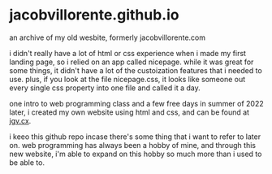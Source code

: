 # jacobvillorente.github.io

an archive of my old wesbite, formerly jacobvillorente.com

i didn't really have a lot of html or css experience when i made my first landing page, so i relied on an app called nicepage. while it was great for some things, it didn't have a lot of the custoization features that i needed to use. plus, if you look at the file nicepage.css, it looks like someone out every single css property into one file and called it a day.

one intro to web programming class and a few free days in summer of 2022 later, i created my own website using html and css, and can be found at [jgv.cx](https://jgv.cx). 

i keeo this github repo incase there's some thing that i want to refer to later on. web programming has always been a hobby of mine, and through this new website, i'm able to expand on this hobby so much more than i used to be able to.

